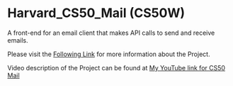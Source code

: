 # Harvard_CS50_Mail (CS50W)

A front-end for an email client that makes API calls to send and receive emails.

Please visit the [Following Link](https://cs50.harvard.edu/web/2020/projects/3/mail/) for more information about the Project.

Video description of the Project can be found at [My YouTube link for CS50 Mail](https://youtu.be/M9CX8seMh-c)

